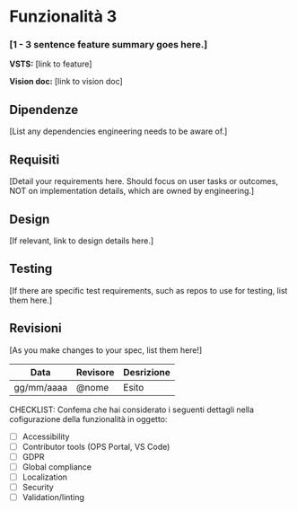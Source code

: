 # Funzionalità 3  <Badge text="In Revisione" type="warning"/>



### [1 - 3 sentence feature summary goes here.]


**VSTS:** [link to feature]

**Vision doc:** [link to vision doc]

## Dipendenze

<div class="tooltipped tooltipped-n" aria-label="tasks: 80 done, 14 in progress, 6 open">
  <span class="Progress">
    <span class="bg-green" style="width: 80%;"></span>
    <span class="bg-purple" style="width: 14%;"></span>
    <span class="bg-red" style="width: 6%;"></span>
  </span>
</div>



[List any dependencies engineering needs to be aware of.]

## Requisiti

[Detail your requirements here. Should focus on user tasks or outcomes, NOT on implementation details, which are owned by engineering.]

## Design

[If relevant, link to design details here.]

## Testing

[If there are specific test requirements, such as repos to use for testing, list them here.]

## Revisioni

[As you make changes to your spec, list them here!]

| Data | Revisore |Desrizione | 
| ---- | -------- | ----- |
| gg/mm/aaaa | @nome | Esito | 


CHECKLIST: 
Confema che hai considerato i seguenti dettagli nella cofigurazione della funzionalità in oggetto:   

- [ ] Accessibility
- [ ] Contributor tools (OPS Portal, VS Code)
- [ ] GDPR
- [ ] Global compliance
- [ ] Localization
- [ ] Security
- [ ] Validation/linting
